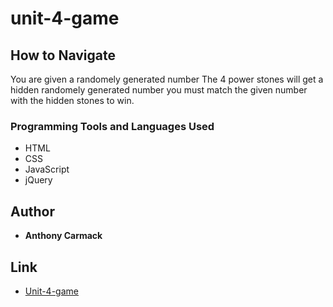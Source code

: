 
# unit-4-game


## How to Navigate
You are given a randomely generated number
The 4 power stones will get a hidden randomely generated number
you must match the given number with the hidden stones to win.

### Programming Tools and Languages Used

* HTML
* CSS
* JavaScript
* jQuery




## Author


* **Anthony Carmack**

## Link 
* [Unit-4-game](https://invno1247.github.io/unit-4-game/)

